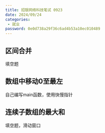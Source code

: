 ```yaml
---
title: 招银网络科技笔试 0923
date: 2024/09/24
categories:
 - 就业
password: 0e0d738a29f36c6ad4b53a10ec010489
---
```

## 区间合并
填空题

## 数组中移动0至最左
自己编写main函数，使用快慢指针

## 连续子数组的最大和
填空题，滑动窗口